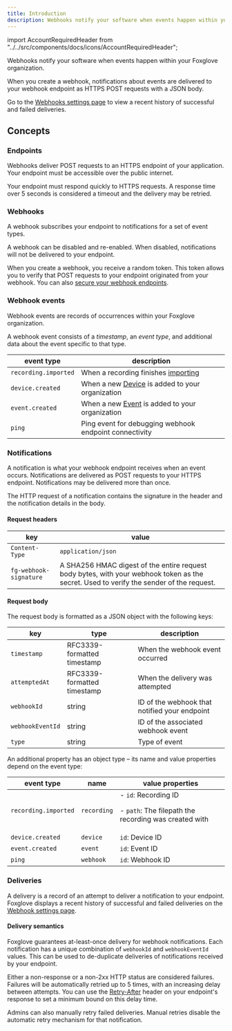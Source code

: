 ```yaml
---
title: Introduction
description: Webhooks notify your software when events happen within your Foxglove organization.
---
```


import AccountRequiredHeader from "../../src/components/docs/icons/AccountRequiredHeader";

<AccountRequiredHeader badgeText="Requires Team or Enterprise plan" />

Webhooks notify your software when events happen within your Foxglove organization.

When you create a webhook, notifications about events are delivered to your webhook endpoint as HTTPS POST requests with a JSON body.

Go to the [Webhooks settings page](https://console.foxglove.dev/settings/webhooks/) to view a recent history of successful and failed deliveries.

## Concepts

### Endpoints

Webhooks deliver POST requests to an HTTPS endpoint of your application. Your endpoint must be accessible over the public internet.

Your endpoint must respond quickly to HTTPS requests. A response time over 5 seconds is considered a timeout and the delivery may be retried.

### Webhooks

A webhook subscribes your endpoint to notifications for a set of event types.

A webhook can be disabled and re-enabled. When disabled, notifications will not be delivered to your endpoint.

When you create a webhook, you receive a random token. This token allows you to verify that POST requests to your endpoint originated from your webhook. You can also [secure your webhook endpoints](2-security.md).

### Webhook events

Webhook events are records of occurrences within your Foxglove organization.

A webhook event consists of a _timestamp_, an _event type_, and additional data about the event specific to that type.

| event type           | description                                                                          |
| -------------------- | ------------------------------------------------------------------------------------ |
| `recording.imported` | When a recording finishes [importing](/docs/importing-data)                          |
| `device.created`     | When a new [Device](/docs/importing-data#add-a-device) is added to your organization |
| `event.created`      | When a new [Event](/docs/events) is added to your organization                       |
| `ping`               | Ping event for debugging webhook endpoint connectivity                               |

### Notifications

A notification is what your webhook endpoint receives when an event occurs. Notifications are delivered as POST requests to your HTTPS endpoint. Notifications may be delivered more than once.

The HTTP request of a notification contains the signature in the header and the notification details in the body.

#### Request headers

| key                    | value                                                                                                                                   |
| ---------------------- | --------------------------------------------------------------------------------------------------------------------------------------- |
| `Content-Type`         | `application/json`                                                                                                                      |
| `fg-webhook-signature` | A SHA256 HMAC digest of the entire request body bytes, with your webhook token as the secret. Used to verify the sender of the request. |

#### Request body

The request body is formatted as a JSON object with the following keys:

| key              | type                        | description                                   |
| ---------------- | --------------------------- | --------------------------------------------- |
| `timestamp`      | RFC3339-formatted timestamp | When the webhook event occurred               |
| `attemptedAt`    | RFC3339-formatted timestamp | When the delivery was attempted               |
| `webhookId`      | string                      | ID of the webhook that notified your endpoint |
| `webhookEventId` | string                      | ID of the associated webhook event            |
| `type`           | string                      | Type of event                                 |

An additional property has an object type – its name and value properties depend on the event type:

| event type           | name        | value properties                                                                |
| -------------------- | ----------- | ------------------------------------------------------------------------------- |
| `recording.imported` | `recording` | - `id`: Recording ID <p/> - `path`: The filepath the recording was created with |
| `device.created`     | `device`    | `id`: Device ID                                                                 |
| `event.created`      | `event`     | `id`: Event ID                                                                  |
| `ping`               | `webhook`   | `id`: Webhook ID                                                                |

### Deliveries

A delivery is a record of an attempt to deliver a notification to your endpoint. Foxglove displays a recent history of successful and failed deliveries on the [Webhook settings page](https://console.foxglove.dev/settings/webhooks/).

#### Delivery semantics

Foxglove guarantees at-least-once delivery for webhook notifications. Each notification has a unique combination of `webhookId` and `webhookEventId` values. This can be used to de-duplicate deliveries of notifications received by your endpoint.

Either a non-response or a non-2xx HTTP status are considered failures. Failures will be automatically retried up to 5 times, with an increasing delay between attempts. You can use the [Retry-After](https://developer.mozilla.org/en-US/docs/Web/HTTP/Headers/Retry-After) header on your endpoint's response to set a minimum bound on this delay time.

Admins can also manually retry failed deliveries. Manual retries disable the automatic retry mechanism for that notification.
